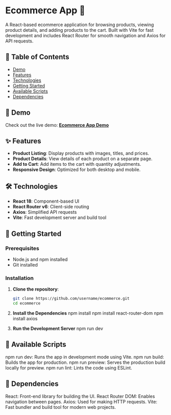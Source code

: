 # Ecommerce App 🛒

A React-based ecommerce application for browsing products, viewing product details, and adding products to the cart. Built with Vite for fast development and includes React Router for smooth navigation and Axios for API requests.

## 📑 Table of Contents

- [Demo](#demo)
- [Features](#features)
- [Technologies](#technologies)
- [Getting Started](#getting-started)
- [Available Scripts](#available-scripts)
- [Dependencies](#dependencies)

## 🚀 Demo

Check out the live demo: **[Ecommerce App Demo](https://puny-ecommerce.netlify.app/)**

## ✨ Features

- **Product Listing**: Display products with images, titles, and prices.
- **Product Details**: View details of each product on a separate page.
- **Add to Cart**: Add items to the cart with quantity adjustments.
- **Responsive Design**: Optimized for both desktop and mobile.

## 🛠 Technologies

- **React 18**: Component-based UI
- **React Router v6**: Client-side routing
- **Axios**: Simplified API requests
- **Vite**: Fast development server and build tool

## 🏁 Getting Started

### Prerequisites

- Node.js and npm installed
- Git installed

### Installation

1. **Clone the repository**:
   ```bash
   git clone https://github.com/username/ecommerce.git
   cd ecommerce

2. **Install the Dependencies**
   npm install
   npm install react-router-dom
   npm install axios

3. **Run the Development Server**
   npm run dev

## 🏁 Available Scripts

   npm run dev: Runs the app in development mode using Vite.
   npm run build: Builds the app for production.
   npm run preview: Serves the production build locally for preview.
   npm run lint: Lints the code using ESLint.

## 🏁 Dependencies

   React: Front-end library for building the UI.
   React Router DOM: Enables navigation between pages.
   Axios: Used for making HTTP requests.
   Vite: Fast bundler and build tool for modern web projects.
